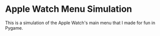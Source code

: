# Apple Watch Menu Simulation
This is a simulation of the Apple Watch's main menu that I made for fun in Pygame.